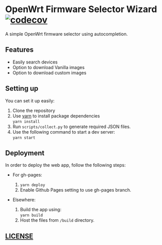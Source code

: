 # OpenWrt Firmware Selector Wizard [![codecov](https://codecov.io/gh/sudhanshu16/openwrt-firmware-selector/branch/master/graph/badge.svg?token=F26634D0PG)](https://codecov.io/gh/sudhanshu16/openwrt-firmware-selector)

A simple OpenWrt firmware selector using autocompletion.

## Features

- Easily search devices
- Option to download Vanilla images
- Option to download custom images

## Setting up

You can set it up easily:

1. Clone the repository
2. Use [yarn](https://yarnpkg.com/en/) to install package dependencies  
   `yarn install`
3. Run `scripts/collect.py` to generate required JSON files.
4. Use the following command to start a dev server:  
   `yarn start`

## Deployment

In order to deploy the web app, follow the following steps:

- For gh-pages:

  1. `yarn deploy`
  2. Enable Github Pages setting to use gh-pages branch.

- Elsewhere:
  1. Build the app using:  
     `yarn build`
  2. Host the files from `/build` directory.

## [LICENSE](LICENSE)
